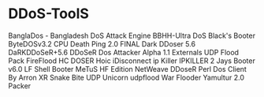 # DDoS-ToolS
BanglaDos - Bangladesh DoS Attack Engine
BBHH-Ultra DoS
Black's Booter
ByteDOSv3.2
CPU Death Ping 2.0 FINAL
Dark DDoser 5.6
DaRKDDoSeR+5.6
DDoSeR
Dos Attacker Alpha 1.1
Externals UDP Flood Pack
FireFlood
HC DOSER
Hoic
iDisconnect
ip Killer
IPKILLER 2
Jays Booter v6.0
LF Shell Booter
MeTuS HF Edition
NetWeave DDoseR
Perl Dos Client By Arron XR
Snake Bite
UDP Unicorn
udpflood
War Flooder
Yamultur 2.0 Packer
